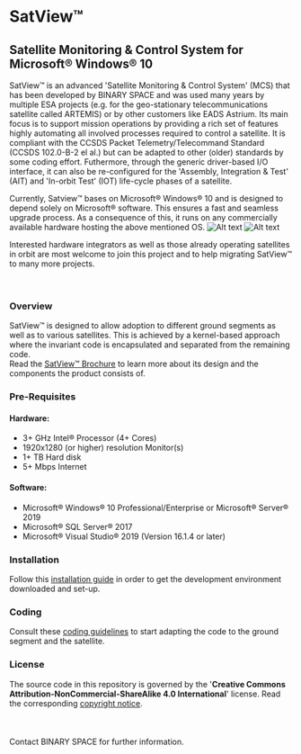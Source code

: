 # SatView™
## Satellite Monitoring &amp; Control System for Microsoft® Windows® 10

SatView™ is an advanced 'Satellite Monitoring & Control System' (MCS) that has been developed by BINARY SPACE and was used many years by multiple ESA projects (e.g. for the geo-stationary telecommunications satellite called ARTEMIS) or by other customers like EADS Astrium. Its main focus is to support mission operations by providing a rich set of features highly automating all involved processes required to control a satellite.
It is compliant with the CCSDS Packet Telemetry/Telecommand Standard (CCSDS 102.0-B-2 el al.) but can be adapted to other (older) standards by some coding effort. Futhermore, through the generic driver-based I/O interface, it can also be re-configured for the 'Assembly, Integration & Test' (AIT) and 'In-orbit Test' (IOT) life-cycle phases of a satellite.

Currently, Satview™ bases on Microsoft® Windows® 10 and is designed to depend solely on Microsoft® software. This ensures a fast and seamless upgrade process. As a consequence of this, it runs on any commercially available hardware hosting the above mentioned OS.
![Alt text](/Images/SatView™%20Desktop.png?raw=true "SatView™ Desktop")
![Alt text](/Images/SatView™%20Editor.png?raw=true "SatView™ Editor")

Interested hardware integrators as well as those already operating satellites in orbit are most welcome to join this project and to help migrating SatView™ to many more projects.
<br />  
<br />  
### Overview<br />
SatView™ is designed to allow adoption to different ground segments as well as to various satellites. This is achieved by a kernel-based approach where the invariant code is encapsulated and separated from the remaining code.<br />
Read the [SatView™ Brochure](/Brochures/SatView™%20Brochure.pdf) to learn more about its design and the components the product consists of.
<br />  
### Pre-Requisites<br />
#### Hardware:
- 3+ GHz Intel® Processor (4+ Cores)
- 1920x1280 (or higher) resolution Monitor(s)
- 1+ TB Hard disk
- 5+ Mbps Internet

#### Software:
- Microsoft® Windows® 10 Professional/Enterprise or Microsoft® Server® 2019
- Microsoft® SQL Server® 2017
- Microsoft® Visual Studio® 2019 (Version 16.1.4 or later)

### Installation<br />
Follow this [installation guide](/Documents/Installation.md) in order to get the development environment downloaded and set-up.
<br />  
### Coding<br />
Consult these [coding guidelines](/Documents/Coding.md) to start adapting the code to the ground segment and the satellite.
<br />  
### License<br />
The source code in this repository is governed by the '**Creative Commons Attribution-NonCommercial-ShareAlike 4.0 International**' license. Read the corresponding [copyright notice](/Copyright/Copyright%20Notice.md).
<br />  
<br />  
Contact BINARY SPACE for further information.
